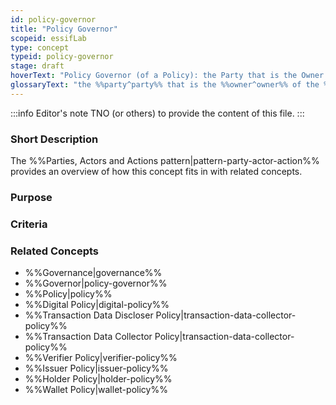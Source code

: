 ```yaml
---
id: policy-governor
title: "Policy Governor"
scopeid: essifLab
type: concept
typeid: policy-governor
stage: draft
hoverText: "Policy Governor (of a Policy): the Party that is the Owner of the Policy and hence decides what goes in it and what not."
glossaryText: "the %%party^party%% that is the %%owner^owner%% of the %%policy^policy%% and hence decides what goes in it and what not."
---
```


:::info Editor's note
TNO (or others) to provide the content of this file.
:::

### Short Description

The %%Parties, Actors and Actions pattern|pattern-party-actor-action%% provides an overview of how this concept fits in with related concepts.

### Purpose

### Criteria

### Related Concepts
- %%Governance|governance%%
- %%Governor|policy-governor%%
- %%Policy|policy%%
- %%Digital Policy|digital-policy%%
- %%Transaction Data Discloser Policy|transaction-data-collector-policy%%
- %%Transaction Data Collector Policy|transaction-data-collector-policy%%
- %%Verifier Policy|verifier-policy%%
- %%Issuer Policy|issuer-policy%%
- %%Holder Policy|holder-policy%%
- %%Wallet Policy|wallet-policy%%
